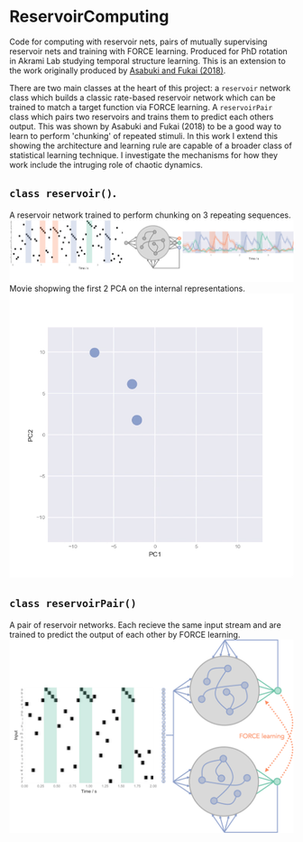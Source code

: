 # ReservoirComputing
Code for computing with reservoir nets, pairs of mutually supervising reservoir nets and training with FORCE learning. Produced for PhD rotation in Akrami Lab studying temporal structure learning. This is an extension to the work originally produced by [Asabuki and Fukai (2018)](https://journals.plos.org/ploscompbiol/article?id=10.1371/journal.pcbi.1006400).

There are two main classes at the heart of this project: a `reservoir` network class which builds a classic rate-based reservoir network which can be trained to match a target function via FORCE learning. A `reservoirPair` class which pairs two reservoirs and trains them to predict each others output. This was shown by Asabuki and Fukai (2018) to be a good way to learn to perform 'chunking' of repeated stimuli. In this work I extend this showing the architecture and learning rule are capable of a broader class of statistical learning technique. I investigate the mechanisms for how they work include the intruging role of chaotic dynamics. 

## `class reservoir()`. 
A reservoir network trained to perform chunking on 3 repeating sequences. 
![](./figures/readme/readme1.png)
Movie shopwing the first 2 PCA on the internal representations.
![](./figures/readme/schapiro.gif)

## `class reservoirPair()`

A pair of reservoir networks. Each recieve the same input stream and are trained to predict the output of each other by FORCE learning. 
![](./figures/readme/readme2.png)




